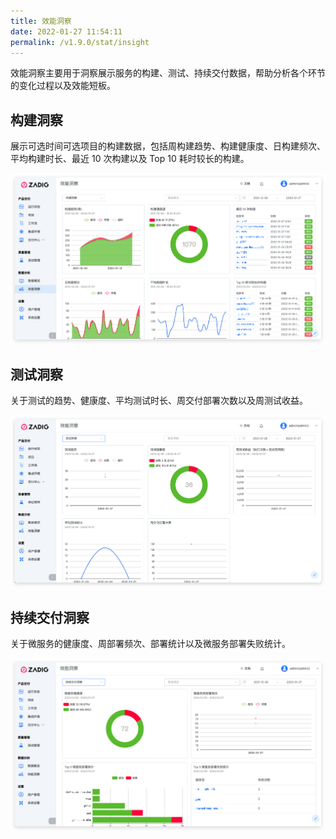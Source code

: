 ```yaml
---
title: 效能洞察
date: 2022-01-27 11:54:11
permalink: /v1.9.0/stat/insight
---
```


效能洞察主要用于洞察展示服务的构建、测试、持续交付数据，帮助分析各个环节的变化过程以及效能短板。

## 构建洞察

展示可选时间可选项目的构建数据，包括周构建趋势、构建健康度、日构建频次、平均构建时长、最近 10 次构建以及 Top 10 耗时较长的构建。

![效能洞察-构建](./_images/build_insight.png)

## 测试洞察

关于测试的趋势、健康度、平均测试时长、周交付部署次数以及周测试收益。

![效能洞察-测试](./_images/test_insight.png)

## 持续交付洞察

关于微服务的健康度、周部署频次、部署统计以及微服务部署失败统计。

![效能洞察-部署](./_images/deploy_insight.png)
